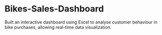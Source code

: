 # Bikes-Sales-Dashboard
Built an interactive dashboard using Excel to analyse customer behaviour in bike purchases, allowing real-time  data visualization.
